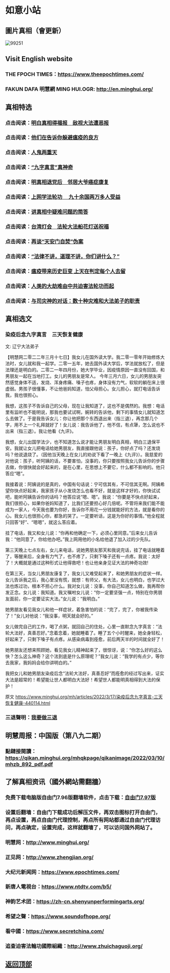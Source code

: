 # 如意小站

## 圖片真相（會更新）

![99251](https://user-images.githubusercontent.com/79625284/158776591-e282301f-6970-4966-ad34-3bc70274cb41.jpg)

## Visit English website

### THE FPOCH TIMES：https://www.theepochtimes.com/

### FAKUN DAFA 明慧網 MING HUI.OGR: http://en.minghui.org/

## 真相特选

### 点击阅读：[明白真相得福报　敌视大法遭恶报](https://github.com/pinhe91/mzxdjd/tree/main)

### 点击阅读：[他们在告诉你躲避瘟疫的良方](https://github.com/pinhe91/bwylf/tree/main)

### 点击阅读：[人鬼两重天](https://github.com/pinhe91/xdfcs/tree/main)

### 点击阅读：[“九字真言”真神奇](https://github.com/pinhe91/njzzyh/tree/main)

### 点击阅读：[明真相退党后　邻居大爷癌症康复](https://github.com/pinhe91/stbpa/tree/main)

### 点击阅读：[上网学法轮功 　九十余国两万多人受益](https://github.com/pinhe91/jcxw5/tree/main)

### 点击阅读：[讲真相中疑难问题的简答](https://github.com/pinhe91/jcxw3/tree/main)

### 点击阅读：[台湾灯会　法轮大法船花灯送祝福](https://github.com/pinhe91/dfhcjsr/tree/main) 

### 点击阅读：[再谈“天安门自焚”伪案](https://github.com/pinhe91/whjm/tree/main)

### 点击阅读：[“法律不讲，道理不讲，你们讲什么？”](https://github.com/pinhe91/jlxe/tree/main)

### 点击阅读：[瘟疫带来历史巨变 上天在判定每个人去留](https://github.com/pinhe91/jcxw2/blob/main/README.md)

### 点击阅读：[人类的大劫难由中共迫害法轮功而起](https://github.com/pinhe91/jcxw4/tree/main) 

### 点击阅读：[与司灾神的对话：数十种灾难和大法弟子的职责](https://github.com/pinhe91/jcxw1/tree/main) 

## 真相选文

### 染疫后念九字真言　三天恢复健康

 文: 辽宁大法弟子 

【明慧网二零二二年三月十七日】我女儿在国外读大学。我二零一零年开始修炼大法时，女儿就和我一起学。二零一五年，她去国外读大学后，学法就放松了，但是法理还是明白的。二零二一年四月份，她大学毕业，因疫情原因一直没有回国，和男朋友一起在当地打工。女儿的男朋友是常人。
今年三月六日，女儿的男朋友突然感觉身体不适，发烧、浑身疼痛、嗓子也疼，身体没有力气，软软的躺在床上很虚弱。男孩子很懂事，不让他爸妈知道，怕父母担心。女儿担心，就打电话告诉我，我也很担心。

我想，这孩子不告诉自己的父母，现在让我知道了，这也不是偶然的。我想：电话里有监听也不能明说，那我也要试试啊，婉转的告诉他，剩下的事情女儿就知道怎么去做了。于是我告诉女儿：你让他把那个东西退出来（指三退），再念那几个字，用不上一个礼拜就好了！女儿说：我告诉他了，他不信，有点犟，怎么说也不出来（指三退）。我让他看《九评》。

我想，女儿出国学法少，也不知道怎么说才能让男朋友明白真相，明白三退保平安。我就让女儿把电话给她男朋友，我直接跟他说：孩子，你好点了吗？还发烧吗？他说退烧了。（因他当天晚上在女儿的劝说下看了一晚上《九评》）。我慈爱的对他说：孩子，听阿姨的话，不要害怕，没事的，你只要按照我女儿告诉你的步骤去做，你很快就会好起来的，是在心里，在思想上不要它，什么都不影响的。他只答应“嗯”。

我接着说：阿姨说的是真的，中国有句话说：宁可信其有，不可信其无啊。阿姨希望你快点好起来，我家孩子从小发烧怎么也看不好，就是这样才好的，你快试试吧，能听阿姨告诉你的话吗？他答应说“嗯、嗯”。我说：“你要是不快点好起来，我们很担心，如果你爸妈知道了，比我们还要担心好几倍呢。不管将来我们能不能成为一家人，今天我也要为你好，告诉你不用花一分钱就能好的方法，就是看你的心。我女儿也很担心你，都急的哭了。一定要听话，这是为你好的事情。”他全程就只回答“好”、“嗯嗯”，就这么答应着。

挂了电话，我又和女儿说：“你再和他确定一下，必须心里同意。”后来女儿告诉我：“他同意了，你给他办吧。”我上网用他的小名给他退了加入过的少先队。

第三天晚上七点左右，女儿来电话，说她男朋友那天和我说完话，挂了电话就睡着了，等醒来后，全身有力气了，也不疼了，只剩下嗓子还有一点疼。我说：太好了！大概就是通过这种形式让他得救吧！也让他亲身见证大法的神奇功效!

在第三天，当女儿男朋友康复了，我女儿又难受起来了，和她男朋友的症状一样。女儿告诉我之后，我心里没有慌，就想：有师父，有大法，女儿也明白，也学过大法也炼过功，根本不担心什么。我对女儿说：没事，你自己知道怎么做，我再帮你发正念。女儿说：我知道。我又嘱咐女儿说：“你一定要坚强一点，特别在你男朋友面前，你一定要证实大法。”女儿说：“我明白。”

她男朋友看见我女儿和他一样症状，着急害怕的说：“完了，完了，你被我传染了！”女儿对他说：“我没事，明天就会好的。”

女儿做完自己的工作，喝了点粥，就回自己的住处，心里一直默念九字真言：“法轮大法好，真善忍好。”念着念着，她就睡着了。睡了五个小时醒来，她全身轻松，好起来了，只剩下嗓子有点疼。从感染病毒到痊愈，前后两天半的时间就全好了！

她男朋友还想来照顾她，看见我女儿精神起来了，很惊讶，说：“你怎么好的这么快？怎么这么神奇？这个法到底是什么原理呢？”我女儿说：“我学的有点少，等你去我家，我妈妈会给你讲明白的。”

我把女儿和她男朋友染疫后念“法轮大法好，真善忍好”而痊愈的经过写出来，证实大法是超常的！希望能让世人都明白大法好！希望世人都能明真相得到大法的保护！

原文 https://www.minghui.org/mh/articles/2022/3/17/染疫后念九字真言-三天恢复健康-440114.html

### 三退聲明：[我要做三退](https://tuidang.epochtimes.com/)

## 明慧周报：中国版（第八九二期）

### 點鏈接閱讀：https://qikan.minghui.org/mhqkpage/qikanimage/2022/03/10/mhzb_892_pdf.pdf

## 了解真相资讯（國外網站需翻牆）

### 免费下载电脑版自由门7.96版翻墙软件，点击下载：[自由门7.97版](https://github.com/pinhe91/tuiguang/files/6839679/fg797r.zip)

### 设置后翻墙：自由门下载成功后解压文件，再双击图标打开自由门，再点设置，再点自由门代理控制，再点所有网站都通过自由门代理访问，再点确定，设置完成，这样就翻墙了，可以访问国外网站了。

### 明慧网：http://www.minghui.org/

### 正见网：http://www.zhengjian.org/

### 大纪元新闻网：https://www.epochtimes.com/

### 新唐人電視台：https://www.ntdtv.com/b5/

### 神韵艺术团：https://zh-cn.shenyunperformingarts.org/

### 希望之聲：https://www.soundofhope.org/

### 看中國：https://www.secretchina.com/

### 追查迫害法輪功國際組織：http://www.zhuichaguoji.org/

## [返回顶部](https://git.io/Js3EY)
